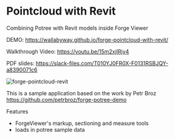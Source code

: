 # Pointcloud with Revit
Combining Potree with Revit models inside Forge Viewer

DEMO: https://wallabyway.github.io/forge-pointcloud-with-revit/

Walkthrough Video: https://youtu.be/15m2xjIRjy4

PDF slides:  https://slack-files.com/T010YJ0FR0X-F0131RSBJQY-a8390071c6


![forge-pointcloud-revit](https://user-images.githubusercontent.com/440241/80035021-22b4d200-84a4-11ea-9a7b-06c241f6a443.jpg)

This is a sample application based on the work by Petr Broz
https://github.com/petrbroz/forge-potree-demo

Features
- ForgeViewer's markup, sectioning and measure tools
- loads in potree sample data
